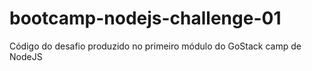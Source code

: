 # bootcamp-nodejs-challenge-01
Código do desafio produzido no primeiro módulo do GoStack camp de NodeJS
